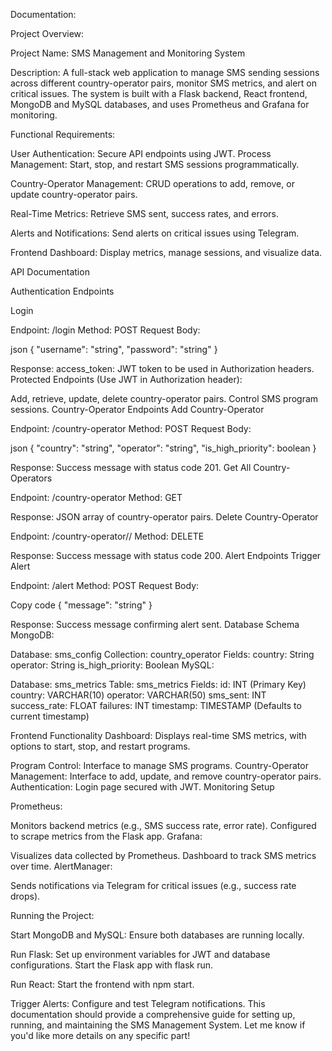 Documentation:

Project Overview:

Project Name: SMS Management and Monitoring System

Description: A full-stack web application to manage SMS sending sessions across different country-operator pairs, monitor SMS metrics, and alert on critical issues. The system is built with a Flask backend, React frontend, MongoDB and MySQL databases, and uses Prometheus and Grafana for monitoring.

Functional Requirements:

User Authentication: Secure API endpoints using JWT.
Process Management: Start, stop, and restart SMS sessions programmatically.

Country-Operator Management: CRUD operations to add, remove, or update country-operator pairs.

Real-Time Metrics: Retrieve SMS sent, success rates, and errors.

Alerts and Notifications: Send alerts on critical issues using Telegram.

Frontend Dashboard: Display metrics, manage sessions, and visualize data.

API Documentation

Authentication Endpoints

Login

Endpoint: /login
Method: POST
Request Body:

json
{
  "username": "string",
  "password": "string"
}

Response:
access_token: JWT token to be used in Authorization headers.
Protected Endpoints (Use JWT in Authorization header):

Add, retrieve, update, delete country-operator pairs.
Control SMS program sessions.
Country-Operator Endpoints
Add Country-Operator

Endpoint: /country-operator
Method: POST
Request Body:

json
{
  "country": "string",
  "operator": "string",
  "is_high_priority": boolean
}

Response:
Success message with status code 201.
Get All Country-Operators

Endpoint: /country-operator
Method: GET

Response:
JSON array of country-operator pairs.
Delete Country-Operator

Endpoint: /country-operator/<country>/<operator>
Method: DELETE

Response:
Success message with status code 200.
Alert Endpoints
Trigger Alert

Endpoint: /alert
Method: POST
Request Body:

Copy code
{
  "message": "string"
}

Response:
Success message confirming alert sent.
Database Schema
MongoDB:

Database: sms_config
Collection: country_operator
Fields:
country: String
operator: String
is_high_priority: Boolean
MySQL:

Database: sms_metrics
Table: sms_metrics
Fields:
id: INT (Primary Key)
country: VARCHAR(10)
operator: VARCHAR(50)
sms_sent: INT
success_rate: FLOAT
failures: INT
timestamp: TIMESTAMP (Defaults to current timestamp)

Frontend Functionality
Dashboard: Displays real-time SMS metrics, with options to start, stop, and restart programs.

Program Control: Interface to manage SMS programs.
Country-Operator Management: Interface to add, update, and remove country-operator pairs.
Authentication: Login page secured with JWT.
Monitoring Setup

Prometheus:

Monitors backend metrics (e.g., SMS success rate, error rate).
Configured to scrape metrics from the Flask app.
Grafana:

Visualizes data collected by Prometheus.
Dashboard to track SMS metrics over time.
AlertManager:

Sends notifications via Telegram for critical issues (e.g., success rate drops).

Running the Project:

Start MongoDB and MySQL: Ensure both databases are running locally.

Run Flask:
Set up environment variables for JWT and database configurations.
Start the Flask app with flask run.

Run React:
Start the frontend with npm start.

Trigger Alerts:
Configure and test Telegram notifications.
This documentation should provide a comprehensive guide for setting up, running, and maintaining the SMS Management System. Let me know if you'd like more details on any specific part!